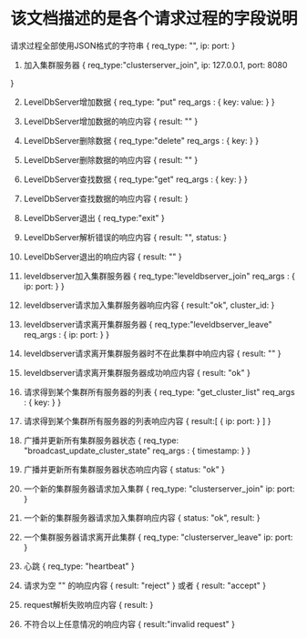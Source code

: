 # 该文档描述的是各个请求过程的字段说明
请求过程全部使用JSON格式的字符串
{
    req_type: "",
    ip: 
    port:
}

1. 加入集群服务器
{
    req_type:"clusterserver_join",
    ip: 127.0.0.1,
    port: 8080

}

2. LevelDbServer增加数据
{
    req_type: "put"
    req_args : {
        key:
        value:
    }
}

3. LevelDbServer增加数据的响应内容
{
    result: ""
}

4. LevelDbServer删除数据
{
    req_type:"delete"
    req_args : {
        key:
    }
}

5. LevelDbServer删除数据的响应内容
{
    result: ""
}

6. LevelDbServer查找数据
{
    req_type:"get"
    req_args : {
        key:
    }
}

7. LevelDbServer查找数据的响应内容
{
    result:
}

8. LevelDbServer退出
{
    req_type:"exit"
}

9. LevelDbServer解析错误的响应内容
{
    result: "",
    status:
}
10. LevelDbServer退出的响应内容
{
    result: ""
}

11. leveldbserver加入集群服务器
{
    req_type:"leveldbserver_join"
    req_args : {
        ip:
        port:
    }
}

12. leveldbserver请求加入集群服务器响应内容
{
    result:"ok",
    cluster_id:
}


13. leveldbserver请求离开集群服务器
{
    req_type:"leveldbserver_leave"
    req_args : {
        ip:
        port:
    }
}

14. leveldbserver请求离开集群服务器时不在此集群中响应内容
{
    result: ""
}

15. leveldbserver请求离开集群服务器成功响应内容
{
    result: "ok"
}

16. 请求得到某个集群所有服务器的列表
{
    req_type: "get_cluster_list"
    req_args : {
        key:
    }
}
17. 请求得到某个集群所有服务器的列表响应内容
{
    result:[
        {
            ip:
            port:
        }
    ]
}

18. 广播并更新所有集群服务器状态
{
    req_type: "broadcast_update_cluster_state"
    req_args : {
        timestamp:
    }
}

19. 广播并更新所有集群服务器状态响应内容
{
    status: "ok"
}

20. 一个新的集群服务器请求加入集群
{
    req_type: "clusterserver_join"
    ip:
    port:
}

21. 一个新的集群服务器请求加入集群响应内容
{
    status: "ok",
    result:
}

22. 一个集群服务器请求离开此集群
{
    req_type: "clusterserver_leave"
    ip:
    port:
}

23. 心跳
{
    req_type: "heartbeat"
}

24. 请求为空 "" 的响应内容
{
    result: "reject"
}
或者
{
    result: "accept"
}

25. request解析失败响应内容
{
    result:
}

26. 不符合以上任意情况的响应内容
{
    result:"invalid request"
}

